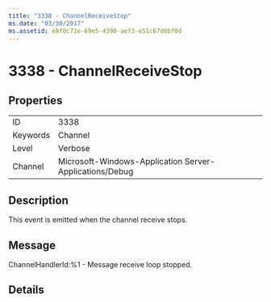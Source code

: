 ```yaml
---
title: "3338 - ChannelReceiveStop"
ms.date: "03/30/2017"
ms.assetid: e8f0c71e-69e5-4390-aef3-e51c67d0bf0d
---
```

# 3338 - ChannelReceiveStop
## Properties  


|||  
|-|-|  
|ID|3338|  
|Keywords|Channel|  
|Level|Verbose|  
|Channel|Microsoft-Windows-Application Server-Applications/Debug|  

## Description  
 This event is emitted when the channel receive stops.  

## Message  
 ChannelHandlerId:%1 - Message receive loop stopped.  

## Details
